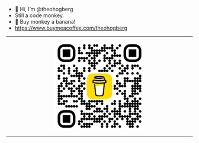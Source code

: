 - 👋 Hi, I’m @theohogberg
- Still a code monkey.
- 🍌 Buy monkey a banana!
- https://www.buymeacoffee.com/theohogberg
<hr>
<p align="center">
  <img src="bmc_qr.png" alt="drawing" width="240"/>
</p>
<hr>
<!---
theohogberg/theohogberg is a ✨ special ✨ repository because its `README.md` (this file) appears on your GitHub profile.
You can click the Preview link to take a look at your changes.
--->
